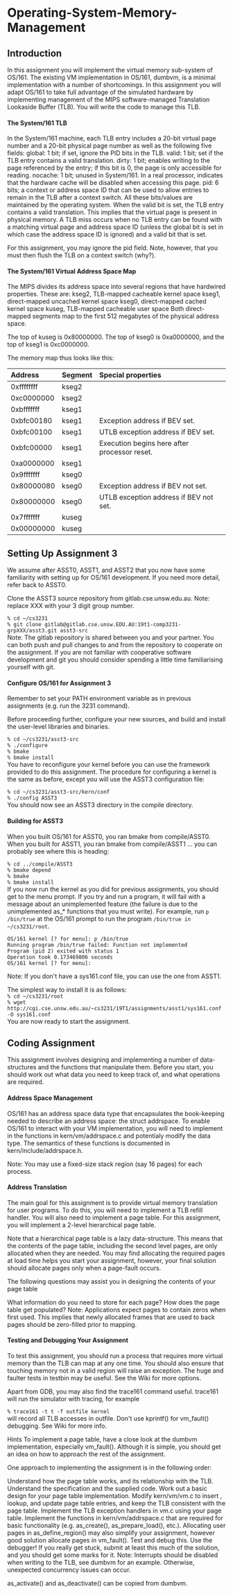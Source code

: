 # Operating-System-Memory-Management

## Introduction
In this assignment you will implement the virtual memory sub-system of OS/161. The existing VM implementation in OS/161, dumbvm, is a minimal implementation with a number of shortcomings. In this assignment you will adapt OS/161 to take full advantage of the simulated hardware by implementing management of the MIPS software-managed Translation Lookaside Buffer (TLB). You will write the code to manage this TLB.

#### The System/161 TLB
In the System/161 machine, each TLB entry includes a 20-bit virtual page number and a 20-bit physical page number as well as the following five fields:
global: 1 bit; if set, ignore the PID bits in the TLB.
valid: 1 bit; set if the TLB entry contains a valid translation.
dirty: 1 bit; enables writing to the page referenced by the entry; if this bit is 0, the page is only accessible for reading.
nocache: 1 bit; unused in System/161. In a real processor, indicates that the hardware cache will be disabled when accessing this page.
pid: 6 bits; a context or address space ID that can be used to allow entries to remain in the TLB after a context switch.
All these bits/values are maintained by the operating system. When the valid bit is set, the TLB entry contains a valid translation. This implies that the virtual page is present in physical memory. A TLB miss occurs when no TLB entry can be found with a matching virtual page and address space ID (unless the global bit is set in which case the address space ID is ignored) and a valid bit that is set.

For this assignment, you may ignore the pid field. Note, however, that you must then flush the TLB on a context switch (why?).

#### The System/161 Virtual Address Space Map
The MIPS divides its address space into several regions that have hardwired properties. These are:
kseg2, TLB-mapped cacheable kernel space
kseg1, direct-mapped uncached kernel space
kseg0, direct-mapped cached kernel space
kuseg, TLB-mapped cacheable user space
Both direct-mapped segments map to the first 512 megabytes of the physical address space.

The top of kuseg is 0x80000000. The top of kseg0 is 0xa0000000, and the top of kseg1 is 0xc0000000.

The memory map thus looks like this:

| Address | Segment | Special properties |
| :-----| :-----  | :----- |
| 0xffffffff | kseg2 |  |
| 0xc0000000 | kseg2 |  |
|0xbfffffff|kseg1|  |
|0xbfc00180|kseg1|Exception address if BEV set.  |
|0xbfc00100|kseg1|UTLB exception address if BEV set.  |
|0xbfc00000|kseg1| Execution begins here after processor reset. |
|0xa0000000|kseg1|  |
|0x9fffffff|kseg0||
|0x80000080|kseg0|Exception address if BEV not set.|
|0x80000000|kseg0|UTLB exception address if BEV not set.|
|0x7fffffff|kuseg||
|0x00000000|kuseg||
 
## Setting Up Assignment 3
We assume after ASST0, ASST1, and ASST2 that you now have some familiarity with setting up for OS/161 development. If you need more detail, refer back to ASST0.

Clone the ASST3 source repository from gitlab.cse.unsw.edu.au. Note: replace XXX with your 3 digit group number.

```% cd ~/cs3231```<br>
```% git clone gitlab@gitlab.cse.unsw.EDU.AU:19t1-comp3231-grpXXX/asst3.git asst3-src```<br>
Note: The gitlab repository is shared between you and your partner. You can both push and pull changes to and from the repository to cooperate on the assignment. If you are not familiar with cooperative software development and git you should consider spending a little time familiarising yourself with git.

#### Configure OS/161 for Assignment 3
Remember to set your PATH environment variable as in previous assignments (e.g. run the 3231 command).

Before proceeding further, configure your new sources, and build and install the user-level libraries and binaries.

```% cd ~/cs3231/asst3-src```<br>
```% ./configure```<br>
```% bmake```<br>
```% bmake install```<br>
You have to reconfigure your kernel before you can use the framework provided to do this assignment. The procedure for configuring a kernel is the same as before, except you will use the ASST3 configuration file:

```% cd ~/cs3231/asst3-src/kern/conf```<br>
```% ./config ASST3```<br>
You should now see an ASST3 directory in the compile directory.

#### Building for ASST3
When you built OS/161 for ASST0, you ran bmake from compile/ASST0. When you built for ASST1, you ran bmake from compile/ASST1 ... you can probably see where this is heading:

```% cd ../compile/ASST3```<br>
```% bmake depend```<br>
```% bmake```<br>
```% bmake install```<br>
If you now run the kernel as you did for previous assignments, you should get to the menu prompt. If you try and run a program, it will fail with a message about an unimplemented feature (the failure is due to the unimplemented as_* functions that you must write). For example, run ```p /bin/true``` at the OS/161 prompt to run the program ```/bin/true in ~/cs3231/root```.

```OS/161 kernel [? for menu]: p /bin/true```<br>
```Running program /bin/true failed: Function not implemented```<br>
```Program (pid 2) exited with status 1```<br>
```Operation took 0.173469806 seconds```<br>
```OS/161 kernel [? for menu]:```<br>


Note: If you don't have a sys161.conf file, you can use the one from ASST1.

The simplest way to install it is as follows:<br>
```% cd ~/cs3231/root```<br>
```% wget http://cgi.cse.unsw.edu.au/~cs3231/19T1/assignments/asst1/sys161.conf -O sys161.conf```<br>
You are now ready to start the assignment.

## Coding Assignment
This assignment involves designing and implementing a number of data-structures and the functions that manipulate them. Before you start, you should work out what data you need to keep track of, and what operations are required.

#### Address Space Management
OS/161 has an address space data type that encapsulates the book-keeping needed to describe an address space: the struct addrspace. To enable OS/161 to interact with your VM implementation, you will need to implement in the functions in kern/vm/addrspace.c and potentialy modify the data type. The semantics of these functions is documented in kern/include/addrspace.h.

Note: You may use a fixed-size stack region (say 16 pages) for each process.

#### Address Translation
The main goal for this assignment is to provide virtual memory translation for user programs. To do this, you will need to implement a TLB refill handler. You will also need to implement a page table. For this assignment, you will implement a 2-level hierarchical page table.

Note that a hierarchical page table is a lazy data-structure. This means that the contents of the page table, including the second level pages, are only allocated when they are needed. You may find allocating the required pages at load time helps you start your assignment, however, your final solution should allocate pages only when a page-fault occurs.

The following questions may assist you in designing the contents of your page table

What information do you need to store for each page?
How does the page table get populated?
Note: Applications expect pages to contain zeros when first used. This implies that newly allocated frames that are used to back pages should be zero-filled prior to mapping.

#### Testing and Debugging Your Assignment
To test this assignment, you should run a process that requires more virtual memory than the TLB can map at any one time. You should also ensure that touching memory not in a valid region will raise an exception. The huge and faulter tests in testbin may be useful. See the Wiki for more options.

Apart from GDB, you may also find the trace161 command useful. trace161 will run the simulator with tracing, for example

```% trace161 -t t -f outfile kernel```<br>
will record all TLB accesses in outfile.
Don't use kprintf() for vm_fault() debugging. See Wiki for more info.

Hints
To implement a page table, have a close look at the dumbvm implementation, especially vm_fault(). Although it is simple, you should get an idea on how to approach the rest of the assignment.

One approach to implementing the assignment is in the following order:

Understand how the page table works, and its relationship with the TLB.
Understand the specification and the supplied code.
Work out a basic design for your page table implementation.
Modify kern/vm/vm.c to insert , lookup, and update page table entries, and keep the TLB consistent with the page table.
Implement the TLB exception handlers in vm.c using your page table.
Implement the functions in kern/vm/addrspace.c that are required for basic functionality (e.g. as_create(), as_prepare_load(), etc.). Allocating user pages in as_define_region() may also simplify your assignment, however good solution allocate pages in vm_fault().
Test and debug this. Use the debugger! 
If you really get stuck, submit at least this much of the solution, and you should get some marks for it.
Note: Interrupts should be disabled when writing to the TLB, see dumbvm for an example. Otherwise, unexpected concurrency issues can occur.

as_activate() and as_deactivate() can be copied from dumbvm.
		 
	
	
	
	 


		 
